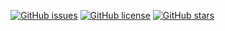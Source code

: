 
[![GitHub issues](https://img.shields.io/github/issues/Nijinsha/leap.svg)](https://github.com/Nijinsha/leap/issues) [![GitHub license](https://img.shields.io/github/license/Nijinsha/leap.svg)](https://github.com/Nijinsha/leap/blob/master/LICENSE) [![GitHub stars](https://img.shields.io/github/stars/Nijinsha/leap.svg)](https://github.com/Nijinsha/leap/stargazers)

